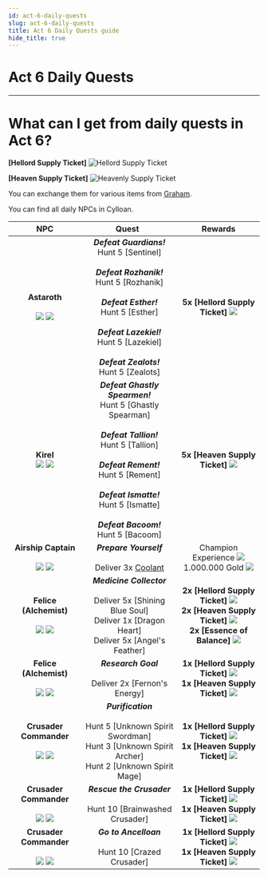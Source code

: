 ```yaml
---
id: act-6-daily-quests
slug: act-6-daily-quests
title: Act 6 Daily Quests guide
hide_title: true
---
```



# **Act 6 Daily Quests**

---
# **What can I get from daily quests in Act 6?**

**[Hellord Supply Ticket]**
![Hellord Supply Ticket](https://i.imgur.com/08ZExhx.png)

**[Heaven Supply Ticket]**
![Heavenly Supply Ticket](https://i.imgur.com/hvBFKXp.png)

You can exchange them for various items from [Graham](/qol/npc-shops#graham-recipes).

You can find all daily NPCs in Cylloan.




| NPC | Quest	&nbsp; | Rewards            |
|:-:|:-: |:-:|
| **Astaroth** <br/>  <br/> ![](https://nosapki.nostale.club/images/moby/441.png) ![](https://i.imgur.com/itaaHns.png) | ***Defeat Guardians!*** <br/> Hunt 5 [Sentinel]  <br/><br/> ***Defeat Rozhanik!*** <br/> Hunt 5 [Rozhanik] <br/><br/> ***Defeat Esther!*** <br/> Hunt 5 [Esther] <br/><br/> ***Defeat Lazekiel!*** <br/> Hunt 5 [Lazekiel] <br/><br/> ***Defeat Zealots!*** <br/> Hunt 5 [Zealots]| **5x [Hellord Supply Ticket]** ![](https://nosapki.nostale.club/images/Ikona/2862.png) |
| **Kirel** <br/>  ![](https://nosapki.nostale.club/images/moby/511.png) ![](https://i.imgur.com/cuaj28z.png) | ***Defeat Ghastly Spearmen!*** <br/> Hunt 5 [Ghastly Spearman] <br/><br/> ***Defeat Tallion!*** <br/> Hunt 5 [Tallion]<br/><br/> ***Defeat Rement!*** <br/> Hunt 5 [Rement] <br/><br/> ***Defeat Ismatte!*** <br/>  Hunt 5 [Ismatte] <br/><br/> ***Defeat Bacoom!*** <br/> Hunt 5 [Bacoom] | **5x [Heaven Supply Ticket]** ![](https://i.imgur.com/hvBFKXp.png) |
| **Airship Captain** <br/>  <br/> ![](https://nosapki.nostale.club/images/moby/543.png) ![](https://i.imgur.com/Mb4kyDp.png) | ***Prepare Yourself*** <br/><br/>  Deliver 3x [Coolant](https://wiki.olympusgg.com/drops/items/coolant) | Champion Experience ![](https://nosapki.nostale.club/images/Ikona/4279.png)  <br/> 1.000.000 Gold ![](https://nosapki.nostale.club/images/Ikona/1046.png) |
| **Felice (Alchemist)** <br/>  <br/> ![](https://nosapki.nostale.club/images/moby/1069.png) ![](https://i.imgur.com/L7vdmPc.png) | ***Medicine Collector***  <br/><br/>  Deliver 5x [Shining Blue Soul]  <br/> Deliver 1x [Dragon Heart] <br/> Deliver 5x [Angel's Feather]    | **2x [Hellord Supply Ticket]** ![](https://nosapki.nostale.club/images/Ikona/2862.png) <br/> **2x [Heaven Supply Ticket]** ![](https://i.imgur.com/hvBFKXp.png) <br/> **2x [Essence of Balance]** ![](https://nosapki.nostale.club/images/Ikona/2756.png) | 
| **Felice (Alchemist)** <br/>  <br/> ![](https://nosapki.nostale.club/images/moby/1069.png) ![](https://i.imgur.com/L7vdmPc.png) | ***Research Goal***  <br/><br/>  Deliver 2x [Fernon's Energy] | **1x [Hellord Supply Ticket]** ![](https://nosapki.nostale.club/images/Ikona/2862.png) <br/> **1x [Heaven Supply Ticket]** ![](https://i.imgur.com/hvBFKXp.png) |
| **Crusader Commander** <br/>  <br/> ![](https://nosapki.nostale.club/images/moby/2505.png) ![](https://i.imgur.com/KbGbbAx.png) | ***Purification***  <br/><br/>  Hunt 5 [Unknown Spirit Swordman] <br/> Hunt 3 [Unknown Spirit Archer] <br/> Hunt 2 [Unknown Spirit Mage] | **1x [Hellord Supply Ticket]** ![](https://nosapki.nostale.club/images/Ikona/2862.png) <br/> **1x [Heaven Supply Ticket]** ![](https://i.imgur.com/hvBFKXp.png)| 
| **Crusader Commander** <br/>  <br/> ![](https://nosapki.nostale.club/images/moby/2505.png) ![](https://i.imgur.com/KbGbbAx.png) | ***Rescue the Crusader***  <br/><br/> Hunt 10 [Brainwashed Crusader] | **1x [Hellord Supply Ticket]** ![](https://nosapki.nostale.club/images/Ikona/2862.png) <br/> **1x [Heaven Supply Ticket]** ![](https://i.imgur.com/hvBFKXp.png) |
| **Crusader Commander** <br/>  <br/> ![](https://nosapki.nostale.club/images/moby/2505.png) ![](https://i.imgur.com/KbGbbAx.png) | ***Go to Ancelloan***  <br/><br/> Hunt 10 [Crazed Crusader] | **1x [Hellord Supply Ticket]** ![](https://nosapki.nostale.club/images/Ikona/2862.png) <br/> **1x [Heaven Supply Ticket]** ![](https://i.imgur.com/hvBFKXp.png) |

